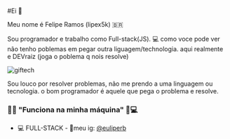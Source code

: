 #Ei 👋

Meu nome é Felipe Ramos (lipex5k) 🇧🇷

Sou programador e trabalho como Full-stack(JS). 💻
como voce pode ver não tenho poblemas em pegar outra liguagem/technologia. aqui realmente e DEVraiz
(joga o poblema q nois resolve)




![giftech](https://github.com/lipex5k/lipex5k/assets/113557336/e414ef40-618c-41e8-8c67-28643bdf2bb0)




Sou louco por resolver problemas, não me prendo a uma linguagem ou tecnologia. o bom programador é aquele que pega o problema e resolve.

### 🐱‍💻 "Funciona na minha máquina" 🧠💻

- 💻 FULL-STACK - 🌈meu ig: [@euliperb](https://www.instagram.com/euliperb/)

